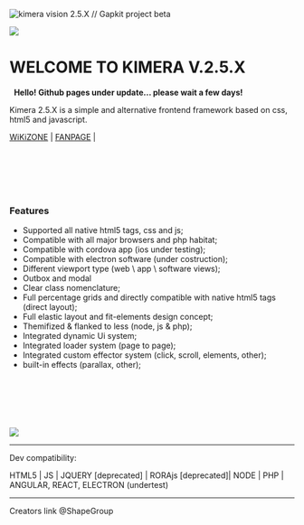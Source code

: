 ![kimera vision 2.5.X // Gapkit project beta](https://github.com/ShapeGroup/kimera-frontend-framework)


![](https://i.imgur.com/Itxnmd1.jpg)

# WELCOME TO KIMERA V.2.5.X

&nbsp;
**Hello! Github pages under update... please wait a few days!**
&nbsp;

Kimera 2.5.X is a simple and alternative frontend framework based on css, html5 and javascript.

[WiKiZONE](https://github.com/ShapeGroup/kimera-frontend-framework/wiki/WIKI-ZONE) | [FANPAGE](https://www.facebook.com/KimeraFramework/) | 

&nbsp;
---
&nbsp;
### Features

- Supported all native html5 tags, css and js;
- Compatible with all major browsers and php habitat;
- Compatible with cordova app (ios under testing);
- Compatible with electron software (under costruction);
- Different viewport type (web \ app \ software views);
- Outbox and modal
- Clear class nomenclature;
- Full percentage grids and directly compatible with native html5 tags (direct layout);
- Full elastic layout and fit-elements design concept;
- Themifized & flanked to less (node, js & php);
- Integrated dynamic Ui system;
- Integrated loader system (page to page);
- Integrated custom effector system (click, scroll, elements, other);
- built-in effects (parallax, other);


&nbsp;
---


&nbsp;

![](https://i.imgur.com/HhLl2Ct.jpg)

---


Dev compatibility:

HTML5 | JS | JQUERY [deprecated] | RORAjs [deprecated]| NODE | PHP | ANGULAR, REACT, ELECTRON (undertest)


---

Creators link @ShapeGroup
